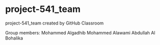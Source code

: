 # project-541_team
project-541_team created by GitHub Classroom

Group members:
Mohammed Algadhib
Mohammed Alawami
Abdullah Al Bohalika
